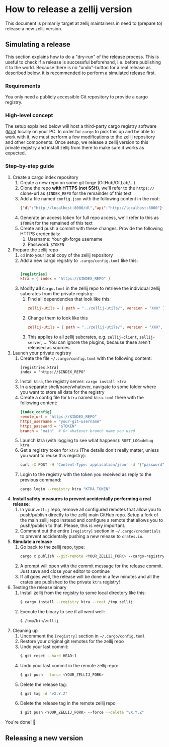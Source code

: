 # How to release a zellij version

This document is primarily target at zellij maintainers in need to (prepare to)
release a new zellij version.


## Simulating a release

This section explains how to do a "dry-run" of the release process. This is
useful to check if a release is successful beforehand, i.e. before publishing
it to the world. Because there is no "undo"-button for a real release as
described below, it is recommended to perform a simulated release first.


### Requirements

You only need a publicly accessible Git repository to provide a cargo registry.


### High-level concept

The setup explained below will host a third-party cargo registry software
([ktra](https://github.com/moriturus/ktra)) locally on your PC. In order for
`cargo` to pick this up and be able to work with it, we must perform a few
modifications to the zellij repository and other components. Once setup, we
release a zellij version to this private registry and install zellij from there
to make sure it works as expected.


### Step-by-step guide

1. Create a cargo index repository
    1. Create a new repo on some git forge (GitHub/GitLab/...)
    1. Clone the repo **with HTTPS (not SSH)**, we'll refer to the `https://`
       clone-url as `$INDEX_REPO` for the remainder of this text
    1. Add a file named `config.json` with the following content in the root:
       ```json
       {"dl":"http://localhost:8000/dl","api":"http://localhost:8000"}
       ```
    1. Generate an access token for full repo access, we'll refer to this as
       `$TOKEN` for the remained of this text
    1. Create and push a commit with these changes. Provide the following HTTPS
       credentials:
        1. Username: Your git-forge username
        1. Password: `$TOKEN`
1. Prepare the zellij repo
    1. `cd` into your local copy of the zellij repository
    1. Add a new cargo registry to `.cargo/config.toml` like this:
       ```toml
       
       [registries]
       ktra = { index = "https://$INDEX_REPO" }
       ```
    1. Modify **all** `Cargo.toml` in the zellij repo to retrieve the individual
       zellij subcrates from the private registry:
        1. Find all dependencies that look like this:
           ```toml
           zellij-utils = { path = "../zellij-utils/", version = "XXX" }
           ```
        1. Change them to look like this
           ```toml
           zellij-utils = { path = "../zellij-utils/", version = "XXX", registry = "ktra" }
           ```
        1. This applies to all zellij subcrates, e.g. `zellij-client`,
           `zellij-server`, ... You can ignore the plugins, because these aren't
           released as sources.
1. Launch your private registry
    1. Create the file `~/.cargo/config.toml` with the following content:
       ```
       [registries.ktra]
       index = "https://$INDEX_REPO"
       ```
    1. Install `ktra`, the registry server: `cargo install ktra`
    1. In a separate shell/pane/whatever, navigate to some folder where you
       want to store all data for the registry
    1. Create a config file for `ktra` named `ktra.toml` there with the
       following content:
       ```toml
       [index_config]
       remote_url = "https://$INDEX_REPO"
       https_username = "your-git-username"
       https_password = "$TOKEN" 
       branch = "main"  # Or whatever branch name you used
       ```
    1. Launch ktra (with logging to see what happens): `RUST_LOG=debug ktra`
    1. Get a registry token for `ktra` (The details don't really matter, unless
       you want to reuse this registry):
       ```bash
       curl -X POST -H 'Content-Type: application/json' -d '{"password":"PASSWORD"}' http://localhost:8000/ktra/api/v1/new_user/ALICE
       ```
    1. Login to the registry with the token you received as reply to the
       previous command:
       ```bash
       cargo login --registry ktra "KTRA_TOKEN"
       ```
1. **Install safety measures to prevent accidentally performing a real release**:
    1. In your `zellij` repo, remove all configured remotes that allow you to
       push/publish directly to the zellij main GitHub repo. Setup a fork of
       the main zellij repo instead and configure a remote that allows you to
       push/publish to that. Please, this is very important.
    1. Comment out the entire `[registry]` section in `~/.cargo/credentials` to
       prevent accidentally pushing a new release to `crates.io`.
1. **Simulate a release**
    1. Go back to the zellij repo, type:
       ```bash
       cargo x publish --git-remote <YOUR_ZELLIJ_FORK> --cargo-registry ktra
       ```
    1. A prompt will open with the commit message for the release commit. Just
       save and close your editor to continue
    1. If all goes well, the release will be done in a few minutes and all the
       crates are published to the private `ktra` registry!
1. Testing the release binary
    1. Install zellij from the registry to some local directory like this:
       ```bash
       $ cargo install --registry ktra --root /tmp zellij
       ```
    1. Execute the binary to see if all went well:
       ```bash
       $ /tmp/bin/zellij
       ```
1. Cleaning up
    1. Uncomment the `[registry]` section in `~/.cargo/config.toml`
    1. Restore your original git remotes for the zellij repo
    1. Undo your last commit:
       ```bash
       $ git reset --hard HEAD~1
       ```
    1. Undo your last commit in the remote zellij repo:
       ```bash
       $ git push --force <YOUR_ZELLIJ_FORK>
       ```
    1. Delete the release tag:
       ```bash
       $ git tag -d "vX.Y.Z"
       ```
    1. Delete the release tag in the remote zellij repo
       ```bash
       $ git push <YOUR_ZELLIJ_FORK> --force --delete "vX.Y.Z"
       ```

You're done! :tada:


## Releasing a new version
